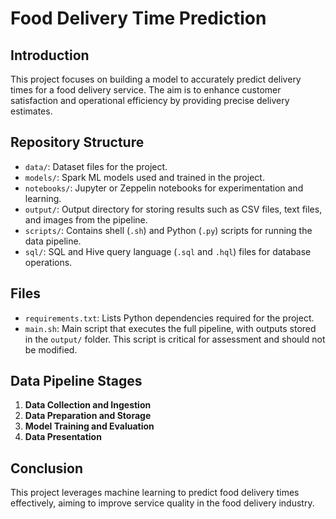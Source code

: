 # Food Delivery Time Prediction

## Introduction
This project focuses on building a model to accurately predict delivery times for a food delivery service. The aim is to enhance customer satisfaction and operational efficiency by providing precise delivery estimates.

## Repository Structure
- `data/`: Dataset files for the project.
- `models/`: Spark ML models used and trained in the project.
- `notebooks/`: Jupyter or Zeppelin notebooks for experimentation and learning.
- `output/`: Output directory for storing results such as CSV files, text files, and images from the pipeline.
- `scripts/`: Contains shell (`.sh`) and Python (`.py`) scripts for running the data pipeline.
- `sql/`: SQL and Hive query language (`.sql` and `.hql`) files for database operations.

## Files
- `requirements.txt`: Lists Python dependencies required for the project.
- `main.sh`: Main script that executes the full pipeline, with outputs stored in the `output/` folder. This script is critical for assessment and should not be modified.

## Data Pipeline Stages
1. **Data Collection and Ingestion**
2. **Data Preparation and Storage**
3. **Model Training and Evaluation**
4. **Data Presentation**

## Conclusion
This project leverages machine learning to predict food delivery times effectively, aiming to improve service quality in the food delivery industry.
